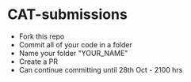 # CAT-submissions
- Fork this repo
- Commit all of your code in a folder
- Name your folder "YOUR_NAME"
- Create a PR
- Can continue committing until 28th Oct - 2100 hrs
   
